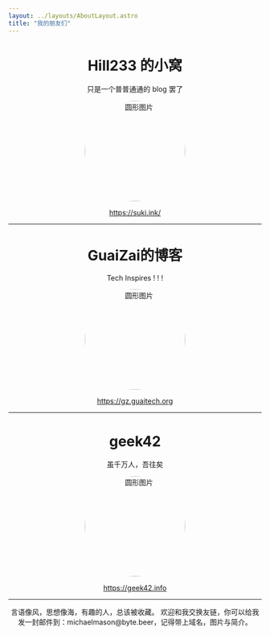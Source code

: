 ```yaml
---
layout: ../layouts/AboutLayout.astro
title: "我的朋友们"
---
```

<div align="center">

# Hill233 的小窝
只是一个普普通通的 blog 罢了

  <img src="https://q.qlogo.cn/g?b=qq&nk=1851466055&s=640" alt="圆形图片" style="border-radius: 50%; width: 200px; height: 200px; object-fit: cover;">

https://suki.ink/
</div>

***

<div align="center">

# GuaiZai的博客
Tech Inspires ! ! !

  <img src="https://static.byte.beer/links/guaizai.png" alt="圆形图片" style="border-radius: 50%; width: 200px; height: 200px; object-fit: cover;">

https://gz.guaitech.org
</div>

***
<div align="center">

# geek42
虽千万人，吾往矣

  <img src="https://static.byte.beer/links/geek42.jpg" alt="圆形图片" style="border-radius: 50%; width: 200px; height: 200px; object-fit: cover;">

https://geek42.info
</div>

***

<div align="center">
<p>
言语像风，思想像海，有趣的人，总该被收藏。 
欢迎和我交换友链，你可以给我发一封邮件到：michaelmason@byte.beer，记得带上域名，图片与简介。</p>
</div>

